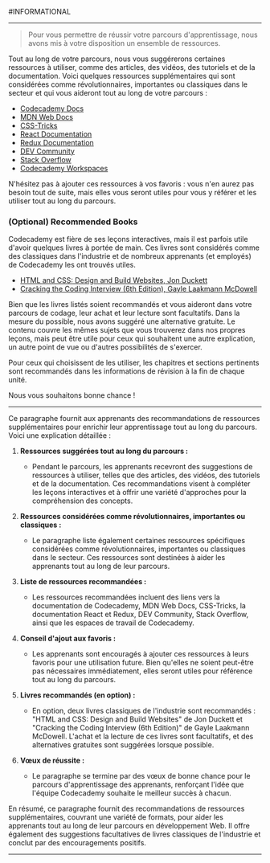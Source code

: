 #INFORMATIONAL 

---
> Pour vous permettre de réussir votre parcours d'apprentissage, nous avons mis à votre disposition un ensemble de ressources.

Tout au long de votre parcours, nous vous suggérerons certaines ressources à utiliser, comme des articles, des vidéos, des tutoriels et de la documentation. Voici quelques ressources supplémentaires qui sont considérées comme révolutionnaires, importantes ou classiques dans le secteur et qui vous aideront tout au long de votre parcours :

- [Codecademy Docs](https://www.codecademy.com/resources/docs)
- [MDN Web Docs](https://developer.mozilla.org/)
- [CSS-Tricks](https://css-tricks.com/)
- [React Documentation](https://reactjs.org/)
- [Redux Documentation](https://redux.js.org/)
- [DEV Community](https://dev.to/)
- [Stack Overflow](https://stackoverflow.com/)
- [Codecademy Workspaces](https://www.codecademy.com/workspaces/new)

N'hésitez pas à ajouter ces ressources à vos favoris : vous n'en aurez pas besoin tout de suite, mais elles vous seront utiles pour vous y référer et les utiliser tout au long du parcours.

### (Optional) Recommended Books

Codecademy est fière de ses leçons interactives, mais il est parfois utile d'avoir quelques livres à portée de main. Ces livres sont considérés comme des classiques dans l'industrie et de nombreux apprenants (et employés) de Codecademy les ont trouvés utiles.

- [HTML and CSS: Design and Build Websites, Jon Duckett](https://bookshop.org/books/html-and-css-design-and-build-websites/9781118008188)
- [Cracking the Coding Interview (6th Edition), Gayle Laakmann McDowell](https://bookshop.org/books/cracking-the-coding-interview-189-programming-questions-and-solutions/9780984782857)

Bien que les livres listés soient recommandés et vous aideront dans votre parcours de codage, leur achat et leur lecture sont facultatifs. Dans la mesure du possible, nous avons suggéré une alternative gratuite. Le contenu couvre les mêmes sujets que vous trouverez dans nos propres leçons, mais peut être utile pour ceux qui souhaitent une autre explication, un autre point de vue ou d'autres possibilités de s'exercer.

Pour ceux qui choisissent de les utiliser, les chapitres et sections pertinents sont recommandés dans les informations de révision à la fin de chaque unité.

Nous vous souhaitons bonne chance !

---
Ce paragraphe fournit aux apprenants des recommandations de ressources supplémentaires pour enrichir leur apprentissage tout au long du parcours. Voici une explication détaillée :

1. **Ressources suggérées tout au long du parcours :**
   - Pendant le parcours, les apprenants recevront des suggestions de ressources à utiliser, telles que des articles, des vidéos, des tutoriels et de la documentation. Ces recommandations visent à compléter les leçons interactives et à offrir une variété d'approches pour la compréhension des concepts.

2. **Ressources considérées comme révolutionnaires, importantes ou classiques :**
   - Le paragraphe liste également certaines ressources spécifiques considérées comme révolutionnaires, importantes ou classiques dans le secteur. Ces ressources sont destinées à aider les apprenants tout au long de leur parcours.

3. **Liste de ressources recommandées :**
   - Les ressources recommandées incluent des liens vers la documentation de Codecademy, MDN Web Docs, CSS-Tricks, la documentation React et Redux, DEV Community, Stack Overflow, ainsi que les espaces de travail de Codecademy.

4. **Conseil d'ajout aux favoris :**
   - Les apprenants sont encouragés à ajouter ces ressources à leurs favoris pour une utilisation future. Bien qu'elles ne soient peut-être pas nécessaires immédiatement, elles seront utiles pour référence tout au long du parcours.

5. **Livres recommandés (en option) :**
   - En option, deux livres classiques de l'industrie sont recommandés : "HTML and CSS: Design and Build Websites" de Jon Duckett et "Cracking the Coding Interview (6th Edition)" de Gayle Laakmann McDowell. L'achat et la lecture de ces livres sont facultatifs, et des alternatives gratuites sont suggérées lorsque possible.

6. **Vœux de réussite :**
   - Le paragraphe se termine par des vœux de bonne chance pour le parcours d'apprentissage des apprenants, renforçant l'idée que l'équipe Codecademy souhaite le meilleur succès à chacun.

En résumé, ce paragraphe fournit des recommandations de ressources supplémentaires, couvrant une variété de formats, pour aider les apprenants tout au long de leur parcours en développement Web. Il offre également des suggestions facultatives de livres classiques de l'industrie et conclut par des encouragements positifs.

---

